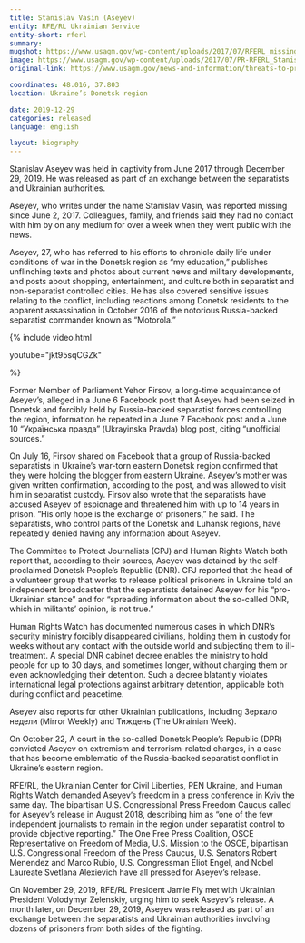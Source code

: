 ```yaml
---
title: Stanislav Vasin (Aseyev)
entity: RFE/RL Ukrainian Service
entity-short: rferl
summary: 
mugshot: https://www.usagm.gov/wp-content/uploads/2017/07/RFERL_missing-journalist_Stanislav-Aseyev_profile-300x300-200x200.png
image: https://www.usagm.gov/wp-content/uploads/2017/07/PR-RFERL_Stanislav-Aseyev-missing-bg.jpg
original-link: https://www.usagm.gov/news-and-information/threats-to-press/stanislav-vasin-aseyev/

coordinates: 48.016, 37.803
location: Ukraine’s Donetsk region

date: 2019-12-29
categories: released
language: english

layout: biography
---
```


Stanislav Aseyev was held in captivity from June 2017 through December 29, 2019. He was released as part of an exchange between the separatists and Ukrainian authorities.

Aseyev, who writes under the name Stanislav Vasin, was reported missing since June 2, 2017. Colleagues, family, and friends said they had no contact with him by on any medium for over a week when they went public with the news.

Aseyev, 27, who has referred to his efforts to chronicle daily life under conditions of war in the Donetsk region as “my education,” publishes unflinching texts and photos about current news and military developments, and posts about shopping, entertainment, and culture both in separatist and non-separatist controlled cities. He has also covered sensitive issues relating to the conflict, including reactions among Donetsk residents to the apparent assassination in October 2016 of the notorious Russia-backed separatist commander known as “Motorola.”




{% include video.html 

youtube="jkt95sqCGZk"

%}





Former Member of Parliament Yehor Firsov, a long-time acquaintance of Aseyev’s, alleged in a June 6 Facebook post that Aseyev had been seized in Donetsk and forcibly held by Russia-backed separatist forces controlling the region, information he repeated in a June 7 Facebook post and a June 10 “Українська правда” (Ukrayinska Pravda) blog post, citing “unofficial sources.”

On July 16, Firsov shared on Facebook that a group of Russia-backed separatists in Ukraine’s war-torn eastern Donetsk region confirmed that they were holding the blogger from eastern Ukraine. Aseyev’s mother was given written confirmation, according to the post, and was allowed to visit him in separatist custody. Firsov also wrote that the separatists have accused Aseyev of espionage and threatened him with up to 14 years in prison. “His only hope is the exchange of prisoners,” he said. The separatists, who control parts of the Donetsk and Luhansk regions, have repeatedly denied having any information about Aseyev.

The Committee to Protect Journalists (CPJ) and Human Rights Watch both report that, according to their sources, Aseyev was detained by the self-proclaimed Donetsk People’s Republic (DNR). CPJ reported that the head of a volunteer group that works to release political prisoners in Ukraine told an independent broadcaster that the separatists detained Aseyev for his “pro-Ukrainian stance” and for “spreading information about the so-called DNR, which in militants’ opinion, is not true.”

Human Rights Watch has documented numerous cases in which DNR’s security ministry forcibly disappeared civilians, holding them in custody for weeks without any contact with the outside world and subjecting them to ill-treatment. A special DNR cabinet decree enables the ministry to hold people for up to 30 days, and sometimes longer, without charging them or even acknowledging their detention. Such a decree blatantly violates international legal protections against arbitrary detention, applicable both during conflict and peacetime.

Aseyev also reports for other Ukrainian publications, including Зеркало недели (Mirror Weekly) and Тиждень (The Ukrainian Week).

On October 22,  A court in the so-called Donetsk People’s Republic (DPR) convicted Aseyev on extremism and terrorism-related charges, in a case that has become emblematic of the Russia-backed separatist conflict in Ukraine’s eastern region.

RFE/RL, the Ukrainian Center for Civil Liberties, PEN Ukraine, and Human Rights Watch demanded Aseyev’s freedom in a press conference in Kyiv the same day. The bipartisan U.S. Congressional Press Freedom Caucus called for Aseyev’s release in August 2018, describing him as “one of the few independent journalists to remain in the region under separatist control to provide objective reporting.” The One Free Press Coalition, OSCE Representative on Freedom of Media, U.S. Mission to the OSCE, bipartisan U.S. Congressional Freedom of the Press Caucus, U.S. Senators Robert Menendez and Marco Rubio, U.S. Congressman Eliot Engel, and Nobel Laureate Svetlana Alexievich have all pressed for Aseyev’s release.

On November 29, 2019, RFE/RL President Jamie Fly met with Ukrainian President Volodymyr Zelenskiy, urging him to seek Aseyev’s release. A month later, on December 29, 2019, Aseyev was released as part of an exchange between the separatists and Ukrainian authorities involving dozens of prisoners from both sides of the fighting.



